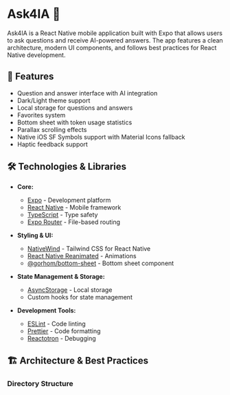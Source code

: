 # Ask4IA 🤖

Ask4IA is a React Native mobile application built with Expo that allows users to ask questions and receive AI-powered answers. The app features a clean architecture, modern UI components, and follows best practices for React Native development.

## 🌟 Features

- Question and answer interface with AI integration
- Dark/Light theme support
- Local storage for questions and answers
- Favorites system
- Bottom sheet with token usage statistics
- Parallax scrolling effects
- Native iOS SF Symbols support with Material Icons fallback
- Haptic feedback support

## 🛠️ Technologies & Libraries

- **Core:**

  - [Expo](https://expo.dev/) - Development platform
  - [React Native](https://reactnative.dev/) - Mobile framework
  - [TypeScript](https://www.typescriptlang.org/) - Type safety
  - [Expo Router](https://docs.expo.dev/router/introduction/) - File-based routing

- **Styling & UI:**

  - [NativeWind](https://www.nativewind.dev/) - Tailwind CSS for React Native
  - [React Native Reanimated](https://docs.swmansion.com/react-native-reanimated/) - Animations
  - [@gorhom/bottom-sheet](https://gorhom.github.io/react-native-bottom-sheet/) - Bottom sheet component

- **State Management & Storage:**

  - [AsyncStorage](https://react-native-async-storage.github.io/async-storage/) - Local storage
  - Custom hooks for state management

- **Development Tools:**
  - [ESLint](https://eslint.org/) - Code linting
  - [Prettier](https://prettier.io/) - Code formatting
  - [Reactotron](https://github.com/infinitered/reactotron) - Debugging

## 🏗️ Architecture & Best Practices

### Directory Structure
